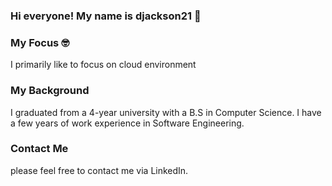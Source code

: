 ### Hi everyone! My name is djackson21 👋

### My Focus 🤓
I primarily like to focus on cloud environment

### My Background
I graduated from a 4-year university with a B.S in Computer Science. I have a few years of work experience in Software Engineering.

### Contact Me
please feel free to contact me via LinkedIn.

<!--
**djackson21/djackson21** is a ✨ _special_ ✨ repository because its `README.md` (this file) appears on your GitHub profile.

Here are some ideas to get you started:

- 🔭 I’m currently working on ...
- 🌱 I’m currently learning ...
- 👯 I’m looking to collaborate on ...
- 🤔 I’m looking for help with ...
- 💬 Ask me about ...
- 📫 How to reach me: ...
- 😄 Pronouns: ...
- ⚡ Fun fact: ...
-->
